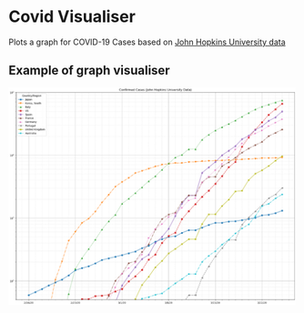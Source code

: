 # Covid Visualiser

Plots a graph for COVID-19 Cases based on [John Hopkins University data](https://data.humdata.org/dataset/novel-coronavirus-2019-ncov-cases)

## Example of graph visualiser

![image](https://github.com/DigiZik/Python/blob/main/Covid%20Visualizer/data.png)
